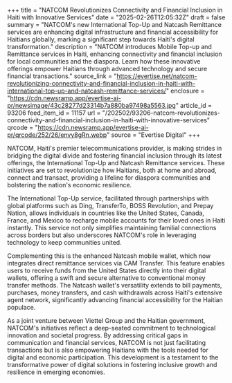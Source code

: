 +++
title = "NATCOM Revolutionizes Connectivity and Financial Inclusion in Haiti with Innovative Services"
date = "2025-02-26T12:05:32Z"
draft = false
summary = "NATCOM's new International Top-Up and Natcash Remittance services are enhancing digital infrastructure and financial accessibility for Haitians globally, marking a significant step towards Haiti's digital transformation."
description = "NATCOM introduces Mobile Top-up and Remittance services in Haiti, enhancing connectivity and financial inclusion for local communities and the diaspora. Learn how these innovative offerings empower Haitians through advanced technology and secure financial transactions."
source_link = "https://evertise.net/natcom-revolutionizing-connectivity-and-financial-inclusion-in-haiti-with-international-top-up-and-natcash-remittance-services/"
enclosure = "https://cdn.newsramp.app/evertise-ai-pr/newsimage/43c28277d23314b7a880ba97498a5563.jpg"
article_id = 93206
feed_item_id = 11157
url = "/202502/93206-natcom-revolutionizes-connectivity-and-financial-inclusion-in-haiti-with-innovative-services"
qrcode = "https://cdn.newsramp.app/evertise-ai-pr/qrcode/252/26/envy8gRn.webp"
source = "Evertise Digital"
+++

<p>NATCOM, Haiti's premier telecommunications provider, is making strides in bridging the digital divide and fostering financial inclusion through its latest offerings, the International Top-Up and Natcash Remittance services. These initiatives are set to revolutionize how Haitians, both at home and abroad, connect and transact, providing a lifeline for diaspora communities and bolstering the nation's economic resilience.</p><p>The International Top-Up service, facilitated through partnerships with global platforms such as Ding, TransferTo, BOSS Revolution, and Prepay Nation, allows individuals in countries like the United States, Canada, France, and Mexico to recharge mobile accounts for their loved ones in Haiti instantly. This service not only simplifies maintaining familial connections across borders but also underscores NATCOM's role in leveraging technology to keep communities united.</p><p>Complementing this is the enhanced Natcash mobile wallet, which now integrates direct remittance services via CAM Transfer. This feature enables users to receive funds from the United States directly into their digital wallets, offering a swift and secure alternative to conventional money transfer methods. The Natcash wallet's versatility extends to bill payments, purchases, money transfers, and cash withdrawals across Haiti's extensive agent network, significantly advancing financial accessibility for the Haitian populace.</p><p>As a joint venture between Viettel Group and the Haitian government, NATCOM's initiatives reflect a deep-seated commitment to technological innovation and societal progress. By addressing critical gaps in communication and financial services, NATCOM is not just facilitating transactions but is also empowering Haitians with the tools needed for digital and economic participation. This development is a testament to the transformative power of digital solutions in fostering inclusive growth and resilience in emerging economies.</p>